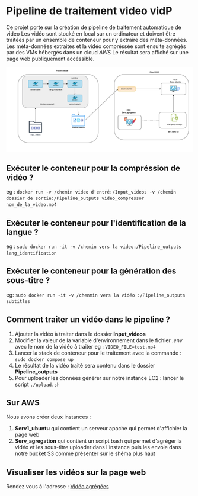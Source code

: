 # Pipeline de traitement video vidP

Ce projet porte sur la création de pipeline de traitement automatique de video
Les vidéo sont stocké en local sur un ordinateur et doivent être traitées par un ensemble de conteneur pour y extraire des méta-données.
Les méta-données extraites et la vidéo compréssée sont ensuite agrégés par des VMs hébergés dans un cloud *AWS*
Le résultat sera affiché sur une page web publiquement accéssible.

![Texte alternatif](https://raw.githubusercontent.com/etali-m/VideoP/main/architecture.png)



## Exécuter le conteneur pour la compréssion de vidéo ?
eg : `docker run -v /chemin video d'entré:/Input_videos -v /chemin dossier de sortie:/Pipeline_outputs video_compressor nom_de_la_video.mp4
`
## Exécuter le conteneur pour l'identification de la langue ?
eg : `sudo docker run -it -v /chemin vers la video:/Pipeline_outputs lang_identification
`
## Exécuter le conteneur pour la génération des sous-titre ?
eg: `sudo docker run -it -v /chenmin vers la vidéo :/Pipeline_outputs subtitles`


## Comment traiter un vidéo dans le pipeline ?
1. Ajouter la vidéo à traiter dans le dossier **Input_videos**
2. Modifier la valeur de la variable d'environnement dans le fichier *.env* avec le nom de la vidéo à traiter
eg : `VIDEO_FILE=test.mp4`
3. Lancer la stack de conteneur pour le traitement avec la commande : `sudo docker compose up`
4. Le résultat de la vidéo traité sera contenu dans le dossier **Pipeline_outputs**
5. Pour uploader les données générer sur notre instance EC2 : lancer le script `./upload.sh`

## Sur AWS
Nous avons créer deux instances : 
1. **Serv1_ubuntu** qui contient un serveur apache qui permet d'affichier la page web
2. **Serv_agregation** qui contient un script bash qui permet d'agréger la vidéo et les sous-titre uploader dans l'instance puis les envoie dans notre bucket S3 comme présenter sur le shéma plus haut

## Visualiser les vidéos sur la page web
Rendez vous à l'adresse : [Vidéo agrégées](http://34.227.63.150/video.html)

